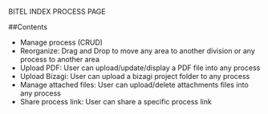 BITEL INDEX PROCESS PAGE

##Contents
- Manage process (CRUD)
- Reorganize: Drag and Drop to move any area to another division or any process to another area
- Upload PDF: User can upload/update/display a PDF file into any process
- Upload Bizagi: User can upload a bizagi project folder to any process
- Manage attached files: User can upload/delete attachments files into any process
- Share process link: User can share a specific process link